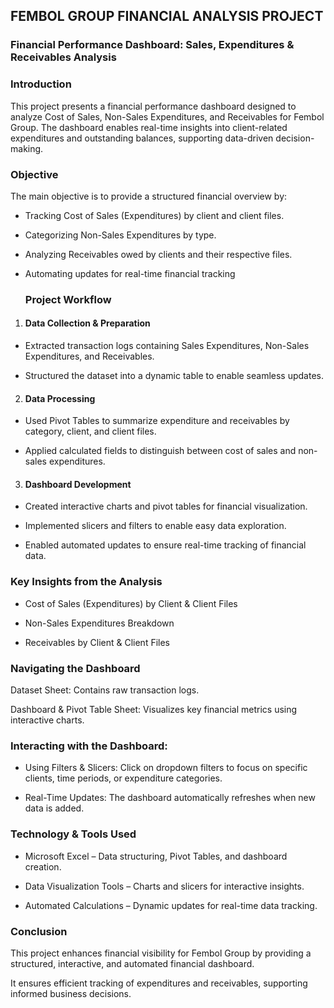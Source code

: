 ## FEMBOL GROUP FINANCIAL ANALYSIS PROJECT

### Financial Performance Dashboard: Sales, Expenditures & Receivables Analysis

### Introduction

This project presents a financial performance dashboard designed to analyze Cost of Sales, Non-Sales Expenditures, and Receivables for Fembol Group. The dashboard enables real-time insights into client-related expenditures and outstanding balances, supporting data-driven decision-making.

### Objective
The main objective is to provide a structured financial overview by:

* Tracking Cost of Sales (Expenditures) by client and client files.

* Categorizing Non-Sales Expenditures by type.

* Analyzing Receivables owed by clients and their respective files.

* Automating updates for real-time financial tracking

  ### Project Workflow

1. #### Data Collection & Preparation
   
*  Extracted transaction logs containing Sales Expenditures, Non-Sales Expenditures, and Receivables.

* Structured the dataset into a dynamic table to enable seamless updates.
  
2. #### Data Processing
   
* Used Pivot Tables to summarize expenditure and receivables by category, client, and client files.

  
* Applied calculated fields to distinguish between cost of sales and non-sales expenditures.

3. #### Dashboard Development
   
* Created interactive charts and pivot tables for financial visualization.
  
* Implemented slicers and filters to enable easy data exploration.
  
* Enabled automated updates to ensure real-time tracking of financial data.

### Key Insights from the Analysis

* Cost of Sales (Expenditures) by Client & Client Files
  
* Non-Sales Expenditures Breakdown
  
* Receivables by Client & Client Files

### Navigating the Dashboard

Dataset Sheet:
Contains raw transaction logs.

Dashboard & Pivot Table Sheet:
Visualizes key financial metrics using interactive charts.

### Interacting with the Dashboard:

* Using Filters & Slicers: Click on dropdown filters to focus on specific clients, time periods, or expenditure categories.

* Real-Time Updates: The dashboard automatically refreshes when new data is added.

### Technology & Tools Used

* Microsoft Excel – Data structuring, Pivot Tables, and dashboard creation.

* Data Visualization Tools – Charts and slicers for interactive insights.

* Automated Calculations – Dynamic updates for real-time data tracking.

### Conclusion

This project enhances financial visibility for Fembol Group by providing a structured, interactive, and automated financial dashboard. 

It ensures efficient tracking of expenditures and receivables, supporting informed business decisions.













